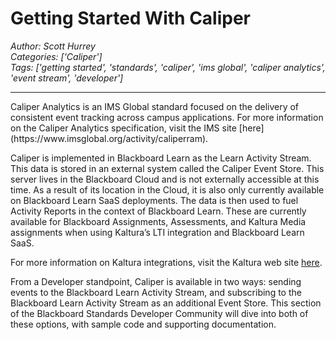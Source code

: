 # Getting Started With Caliper
*Author: Scott Hurrey*  
*Categories: ['Caliper']*  
*Tags: ['getting started', 'standards', 'caliper', 'ims global', 'caliper analytics', 'event stream', 'developer']*  
<hr />
Caliper Analytics is an IMS Global standard focused on the delivery of
consistent event tracking across campus applications. For more information on
the Caliper Analytics specification, visit the IMS site [here](https://www.imsglobal.org/activity/caliperram).

Caliper is implemented in Blackboard Learn as the Learn Activity Stream. This
data is stored in an external system called the Caliper Event Store. This
server lives in the Blackboard Cloud and is not externally accessible at this
time. As a result of its location in the Cloud, it is also only currently
available on Blackboard Learn SaaS deployments. The data is then used to fuel
Activity Reports in the context of Blackboard Learn. These are currently
available for Blackboard Assignments, Assessments, and Kaltura Media
assignments when using Kaltura’s LTI integration and Blackboard Learn SaaS.

For more information on Kaltura integrations, visit the Kaltura web site
[here](https://corp.kaltura.com/Video-Solutions/Teaching-and-Learning).

From a Developer standpoint, Caliper is available in two ways: sending events
to the Blackboard Learn Activity Stream, and subscribing to the Blackboard
Learn Activity Stream as an additional Event Store. This section of the
Blackboard Standards Developer Community will dive into both of these options,
with sample code and supporting documentation.

